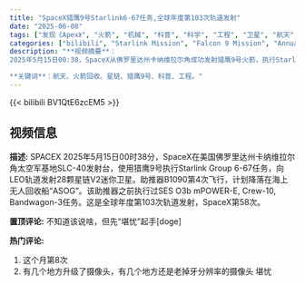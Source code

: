 ```yaml
---
title: "SpaceX猎鹰9号Starlink6-67任务,全球年度第103次轨道发射"
date: "2025-06-08"
tags: ["发现《Apex》", "火箭", "机械", "科普", "科学", "工程", "卫星", "航天", "火箭回收", "SPACEX", "星链"]
categories: ["bilibili", "Starlink Mission", "Falcon 9 Mission", "Annual Orbital Launch"]
description: "**视频摘要**：  
2025年5月15日00:38，SpaceX从佛罗里达州卡纳维拉尔角成功发射猎鹰9号火箭，执行Starlink Group 6-67任务，将28颗星链V2迷你卫星送入低地球轨道（LEO）。此次任务使用的助推器B1090已实现四次飞行，曾执行SES O3b mPOWER-E、Crew-10及Bandwagon-3任务，最终精准降落在无人回收船“ASOG”上。这是本年度全球第103次轨道发射，也是SpaceX本年度第58次发射，彰显其在航天领域的高频率任务能力和可回收火箭技术的优势，持续推动星链计划构建全球互联网覆盖网络。  

**关键词**：航天、火箭回收、星链、猎鹰9号、科普、工程。"
---
```


{{< bilibili BV1QtE6zcEM5 >}}

## 视频信息

**描述:**
SPACEX
2025年5月15日00时38分，SpaceX在美国佛罗里达州卡纳维拉尔角太空军基地SLC-40发射台，使用猎鹰9号执行Starlink Group 6-67任务，向LEO轨道发射28颗星链V2迷你卫星。助推器B1090第4次飞行，计划降落在海上无人回收船“ASOG”。该助推器之前执行过SES O3b mPOWER-E, Crew-10, Bandwagon-3任务。这是全球年度第103次轨道发射，SpaceX第58次。

**置顶评论:**
不知道该说啥，但先“堪忧”起手[doge]

**热门评论:**
1. 这个月第8次
2. 有几个地方升级了摄像头，有几个地方还是老掉牙分辨率的摄像头 堪忧
